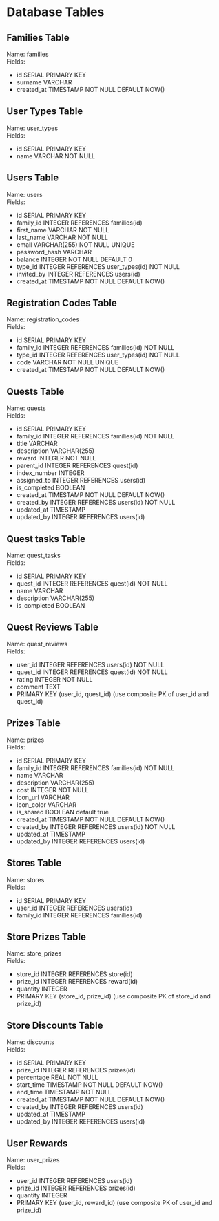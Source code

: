 # Database Tables

## Families Table

Name: families <br />
Fields:

- id SERIAL PRIMARY KEY
- surname VARCHAR
- created_at TIMESTAMP NOT NULL DEFAULT NOW()

## User Types Table

Name: user_types <br />
Fields:

- id SERIAL PRIMARY KEY
- name VARCHAR NOT NULL

## Users Table

Name: users <br />
Fields:

- id SERIAL PRIMARY KEY
- family_id INTEGER REFERENCES families(id)
- first_name VARCHAR NOT NULL
- last_name VARCHAR NOT NULL
- email VARCHAR(255) NOT NULL UNIQUE
- password_hash VARCHAR
- balance INTEGER NOT NULL DEFAULT 0
- type_id INTEGER REFERENCES user_types(id) NOT NULL
- invited_by INTEGER REFERENCES users(id)
- created_at TIMESTAMP NOT NULL DEFAULT NOW()

## Registration Codes Table

Name: registration_codes <br />
Fields:

- id SERIAL PRIMARY KEY
- family_id INTEGER REFERENCES families(id) NOT NULL
- type_id INTEGER REFERENCES user_types(id) NOT NULL
- code VARCHAR NOT NULL UNIQUE
- created_at TIMESTAMP NOT NULL DEFAULT NOW()

## Quests Table

Name: quests <br />
Fields:

- id SERIAL PRIMARY KEY
- family_id INTEGER REFERENCES families(id) NOT NULL
- title VARCHAR
- description VARCHAR(255)
- reward INTEGER NOT NULL
- parent_id INTEGER REFERENCES quest(id)
- index_number INTEGER
- assigned_to INTEGER REFERENCES users(id)
- is_completed BOOLEAN
- created_at TIMESTAMP NOT NULL DEFAULT NOW()
- created_by INTEGER REFERENCES users(id) NOT NULL
- updated_at TIMESTAMP
- updated_by INTEGER REFERENCES users(id)

## Quest tasks Table

Name: quest_tasks <br />
Fields:

- id SERIAL PRIMARY KEY
- quest_id INTEGER REFERENCES quest(id) NOT NULL
- name VARCHAR
- description VARCHAR(255)
- is_completed BOOLEAN

## Quest Reviews Table

Name: quest_reviews <br />
Fields:

- user_id INTEGER REFERENCES users(id) NOT NULL
- quest_id INTEGER REFERENCES quest(id) NOT NULL
- rating INTEGER NOT NULL
- comment TEXT
- PRIMARY KEY (user_id, quest_id)
  (use composite PK of user_id and quest_id)

## Prizes Table

Name: prizes <br />
Fields:

- id SERIAL PRIMARY KEY
- family_id INTEGER REFERENCES families(id) NOT NULL
- name VARCHAR
- description VARCHAR(255)
- cost INTEGER NOT NULL
- icon_url VARCHAR
- icon_color VARCHAR
- is_shared BOOLEAN default true
- created_at TIMESTAMP NOT NULL DEFAULT NOW()
- created_by INTEGER REFERENCES users(id) NOT NULL
- updated_at TIMESTAMP
- updated_by INTEGER REFERENCES users(id)

## Stores Table

Name: stores <br />
Fields:

- id SERIAL PRIMARY KEY
- user_id INTEGER REFERENCES users(id)
- family_id INTEGER REFERENCES families(id)

## Store Prizes Table

Name: store_prizes <br />
Fields:

- store_id INTEGER REFERENCES store(id)
- prize_id INTEGER REFERENCES reward(id)
- quantity INTEGER
- PRIMARY KEY (store_id, prize_id)
  (use composite PK of store_id and prize_id)

## Store Discounts Table

Name: discounts <br />
Fields:

- id SERIAL PRIMARY KEY
- prize_id INTEGER REFERENCES prizes(id)
- percentage REAL NOT NULL
- start_time TIMESTAMP NOT NULL DEFAULT NOW()
- end_time TIMESTAMP NOT NULL
- created_at TIMESTAMP NOT NULL DEFAULT NOW()
- created_by INTEGER REFERENCES users(id)
- updated_at TIMESTAMP
- updated_by INTEGER REFERENCES users(id)

## User Rewards

Name: user_prizes <br />
Fields:

- user_id INTEGER REFERENCES users(id)
- prize_id INTEGER REFERENCES prizes(id)
- quantity INTEGER
- PRIMARY KEY (user_id, reward_id)
  (use composite PK of user_id and prize_id)
